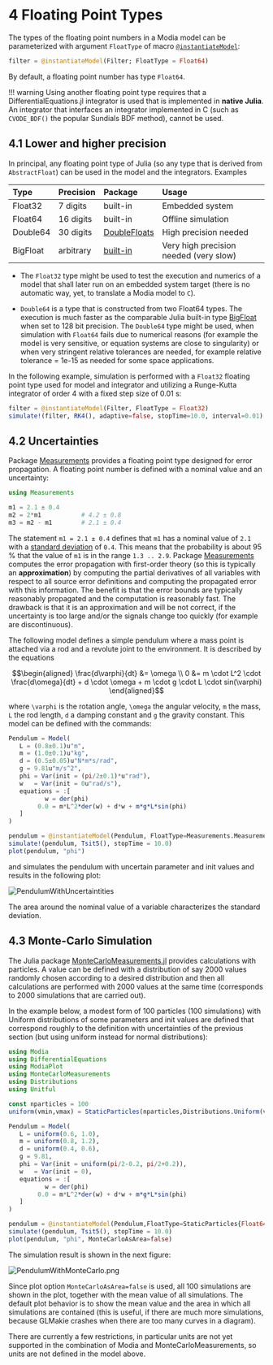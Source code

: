 # 4 Floating Point Types

The types of the floating point numbers in a Modia model can be
parameterized with argument `FloatType` of macro [`@instantiateModel`](@ref):

```julia
filter = @instantiateModel(Filter; FloatType = Float64)
```

By default, a floating point number has type `Float64`.

!!! warning
    Using another floating point type requires that
    a DifferentialEquations.jl integrator is used that is implemented
    in **native Julia**. An integrator that interfaces an integrator
    implemented in C (such as `CVODE_BDF()` the popular Sundials BDF method),
    cannot be used.


## 4.1 Lower and higher precision

In principal, any floating point type of Julia (so any type that
is derived from `AbstractFloat`) can be used in the model and
the integrators. Examples

| Type     | Precision | Package      | Usage              |
|:---------|:----------|:-------------|:------------------ |
| Float32  | 7 digits  | built-in     | Embedded system    |
| Float64  | 16 digits | built-in     | Offline simulation |
| Double64 | 30 digits | [DoubleFloats](https://github.com/JuliaMath/DoubleFloats.jl) | High precision needed |
| BigFloat | arbitrary | [built-in](https://docs.julialang.org/en/v1/manual/integers-and-floating-point-numbers/#Arbitrary-Precision-Arithmetic) | Very high precision needed (very slow) |

- The `Float32` type might be used to test the execution and numerics of a model
  that shall later run on an embedded system target
  (there is no automatic way, yet, to translate a Modia model to `C`).

- `Double64` is a type that is constructed from two Float64 types.
  The execution is much faster as the comparable Julia built-in type
  [BigFloat](https://docs.julialang.org/en/v1/manual/integers-and-floating-point-numbers/#Arbitrary-Precision-Arithmetic-1) when set to 128 bit precision.
  The `Double64` type might be used, when simulation
  with `Float64` fails due to numerical reasons (for example the model is very
  sensitive, or equation systems are close to singularity) or when
  very stringent relative tolerances are needed, for example relative tolerance = 1e-15
  as needed for some space applications.

In the following example, simulation is performed with a `Float32` floating point type
used for model and integrator and utilizing a Runge-Kutta integrator of
order 4 with a fixed step size of 0.01 s:

```julia
filter = @instantiateModel(Filter, FloatType = Float32)
simulate!(filter, RK4(), adaptive=false, stopTime=10.0, interval=0.01)
```


## 4.2 Uncertainties

Package [Measurements](https://github.com/JuliaPhysics/Measurements.jl)
provides a floating point type designed for error propagation.
A floating point number is defined with a nominal value and an
uncertainty:

```julia
using Measurements

m1 = 2.1 ± 0.4
m2 = 2*m1           # 4.2 ± 0.8
m3 = m2 - m1        # 2.1 ± 0.4
```

The statement `m1 = 2.1 ± 0.4` defines that `m1` has a nominal value
of `2.1` with a [standard deviation](https://en.wikipedia.org/wiki/Standard_deviation) of `0.4`.
This means that the probability is about 95 % that the value of `m1` is in the
range `1.3 .. 2.9`. Package
[Measurements](https://github.com/JuliaPhysics/Measurements.jl)
computes the error propagation with first-order theory
(so this is typically an **approximation**) by computing
the partial derivatives of all variables with respect to all
source error definitions and computing the propagated error
with this information. The benefit is that the error bounds are typically
reasonably propagated and the computation is reasonably fast.
The drawback is that it is an approximation and will be not correct,
if the uncertainty is too large and/or the signals change too quickly
(for example are discontinuous).

The following model defines a simple pendulum where a mass point is attached via a
rod and a revolute joint to the environment. It is described by the equations

```math
\begin{aligned}
     \frac{d\varphi}{dt} &= \omega \\
     0 &= m \cdot L^2 \cdot \frac{d\omega}{dt} + d \cdot \omega + m \cdot g \cdot L \cdot sin(\varphi)
\end{aligned}
```

where ``\varphi`` is the rotation angle, ``\omega`` the angular velocity,
``m`` the mass, ``L`` the rod length, ``d`` a damping constant and
``g`` the gravity constant. This model can be defined with the commands:

```julia
Pendulum = Model(
   L = (0.8±0.1)u"m",
   m = (1.0±0.1)u"kg",
   d = (0.5±0.05)u"N*m*s/rad",
   g = 9.81u"m/s^2",
   phi = Var(init = (pi/2±0.1)*u"rad"),
   w   = Var(init = 0u"rad/s"),
   equations = :[
          w = der(phi)
        0.0 = m*L^2*der(w) + d*w + m*g*L*sin(phi)
   ]
)

pendulum = @instantiateModel(Pendulum, FloatType=Measurements.Measurement{Float64})
simulate!(pendulum, Tsit5(), stopTime = 10.0)
plot(pendulum, "phi")
```

and simulates the pendulum with uncertain parameter and init values and
results in the following plot:

![PendulumWithUncertaintities](../../resources/images/PendulumWithUncertaintities.png)

The area around the nominal value of a variable characterizes the standard deviation.


## 4.3 Monte-Carlo Simulation

The Julia package [MonteCarloMeasurements.jl](https://github.com/baggepinnen/MonteCarloMeasurements.jl)
provides calculations with particles.
A value can be defined with a distribution of say 2000 values randomly chosen according to a desired distribution and then all calculations are performed with 2000 values at the same time (corresponds to 2000 simulations that are carried out).

In the example below, a modest form of 100 particles (100 simulations) with Uniform distributions of some
parameters and init values are defined that correspond roughly to the definition with uncertainties of the
previous section (but using uniform instead for normal distributions):

```julia
using Modia
using DifferentialEquations
using ModiaPlot
using MonteCarloMeasurements
using Distributions
using Unitful

const nparticles = 100
uniform(vmin,vmax) = StaticParticles(nparticles,Distributions.Uniform(vmin,vmax))

Pendulum = Model(
   L = uniform(0.6, 1.0),
   m = uniform(0.8, 1.2),
   d = uniform(0.4, 0.6),
   g = 9.81,
   phi = Var(init = uniform(pi/2-0.2, pi/2+0.2)),
   w   = Var(init = 0),
   equations = :[
          w = der(phi)
        0.0 = m*L^2*der(w) + d*w + m*g*L*sin(phi)
   ]
)

pendulum = @instantiateModel(Pendulum,FloatType=StaticParticles{Float64,nparticles})
simulate!(pendulum, Tsit5(), stopTime = 10.0)
plot(pendulum, "phi", MonteCarloAsArea=false)
```

The simulation result is shown in the next figure:

![PendulumWithMonteCarlo.png](../../resources/images/PendulumWithMonteCarlo.png)

Since plot option `MonteCarloAsArea=false` is used, all 100 simulations are
shown in the plot, together with the mean value of all simulations.
The default plot behavior is to show the mean value and the area in which
all simulations are contained (this is useful, if there are much more simulations,
because GLMakie crashes when there are too many curves in a diagram).

There are currently a few restrictions, in particular units are not yet supported in the combination
of Modia and MonteCarloMeasurements, so units are not defined in the model above.

